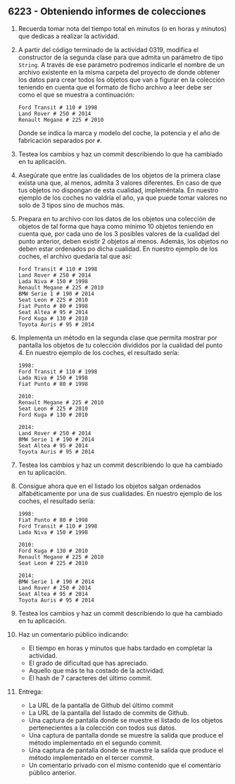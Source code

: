 ## 6223 - Obteniendo informes de colecciones

1. Recuerda tomar nota del tiempo total en minutos (o en horas y minutos) que dedicas a realizar la actividad.

2. A partir del código terminado de la actividad 0319, modifica el constructor de la segunda clase para que admita un parámetro de tipo `String`. A través de ese parámetro podremos indicarle el nombre de un archivo existente en la misma carpeta del proyecto de donde obtener los datos para crear todos los objetos que van a figurar en la colección teniendo en cuenta que el formato de ficho archivo a leer debe ser como el que se muestra a continuación:

    ```
    Ford Transit # 110 # 1998
    Land Rover # 250 # 2014
    Renault Megane # 225 # 2010
    ```
    
    Donde se indica la marca y modelo del coche, la potencia y el año de fabricación separados por ` # `.
    
3. Testea los cambios y haz un commit describiendo lo que ha cambiado en tu aplicación.
    
4. Asegúrate que entre las cualidades de los objetos de la primera clase exista una que, al menos, admita 3 valores diferentes. En caso de que tus objetos no dispongan de esta cualidad, impleméntala. En nuestro ejemplo de los coches no valdría el año, ya que puede tomar valores no solo de 3 tipos sino de muchos más.

5. Prepara en tu archivo con los datos de los objetos una colección de objetos de tal forma que haya como mínimo 10 objetos teniendo en cuenta que, por cada uno de los 3 posibles valores de la cualidad del punto anterior, deben existir 2 objetos al menos. Además, los objetos no deben estar ordenados po dicha cualidad. En nuestro ejemplo de los coches, el archivo quedaría tal que así:
    
    ```
    Ford Transit # 110 # 1998
    Land Rover # 250 # 2014
    Lada Niva # 150 # 1998
    Renault Megane # 225 # 2010
    BMW Serie 1 # 190 # 2014
    Seat Leon # 225 # 2010
    Fiat Punto # 80 # 1998
    Seat Altea # 95 # 2014
    Ford Kuga # 130 # 2010
    Toyota Auris # 95 # 2014
    
    ```
    
6. Implementa un método en la segunda clase que permita mostrar por pantalla los objetos de tu colección divididos por la cualidad del punto 4. En nuestro ejemplo de los coches, el resultado sería:

    ```
    1998:
    Ford Transit # 110 # 1998
    Lada Niva # 150 # 1998
    Fiat Punto # 80 # 1998
    
    2010:
    Renault Megane # 225 # 2010
    Seat Leon # 225 # 2010
    Ford Kuga # 130 # 2010
    
    2014:
    Land Rover # 250 # 2014
    BMW Serie 1 # 190 # 2014
    Seat Altea # 95 # 2014
    Toyota Auris # 95 # 2014
    
    ```

7. Testea los cambios y haz un commit describiendo lo que ha cambiado en tu aplicación.

8. Consigue ahora que en el listado los objetos salgan ordenados alfabéticamente por una de sus cualidades. En nuestro ejemplo de los coches, el resultado sería:

    ```
    1998:
    Fiat Punto # 80 # 1998
    Ford Transit # 110 # 1998
    Lada Niva # 150 # 1998
    
    2010:
    Ford Kuga # 130 # 2010
    Renault Megane # 225 # 2010
    Seat Leon # 225 # 2010
    
    2014:
    BMW Serie 1 # 190 # 2014
    Land Rover # 250 # 2014
    Seat Altea # 95 # 2014
    Toyota Auris # 95 # 2014
    ```

9. Testea los cambios y haz un commit describiendo lo que ha cambiado en tu aplicación.

10. Haz un comentario público indicando:

      * El tiempo en horas y minutos que habs tardado en completar la actividad.
      * El grado de dificultad que has apreciado.
      * Aquello que más te ha costado de la actividad.
      * El hash de 7 caracteres del último commit.
      
11. Entrega:
      
      * La URL de la pantalla de Github del último commit 
      * La URL de la pantalla del listado de commits de Github.
      * Una captura de pantalla donde se muestre el listado de los objetos pertenecientes a la colección con todos sus datos.
      * Una captura de pantalla donde se muestre la salida que produce el método implementado en el segundo commit.
      * Una captura de pantalla donde se muestre la salida que produce el método implementado en el tercer commit.
      * Un comentario privado con el mismo contenido que el comentario público anterior.


